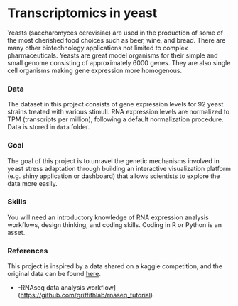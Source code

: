 # Transcriptomics in yeast

Yeasts (saccharomyces cerevisiae) are used in the production of some of the most cherished food choices such as beer, wine, and bread. There are many other biotechnology applications not limited to complex pharmaceuticals. Yeasts are great model organisms for their simple and small genome consisting of approximately 6000 genes. They are also single cell organisms making gene expression more homogenous.


### Data
The dataset in this project consists of gene expression levels for 92 yeast strains treated with various stimuli. RNA expression levels are normalized to TPM (transcripts per million), following a default normalization procedure. Data is stored in `data` folder.

### Goal
The goal of this project is to unravel the genetic mechanisms involved in yeast stress adaptation through building an interactive visualization platform (e.g. shiny application or dashboard) that allows scientists to explore the data more easily. 


### Skills
You will need an introductory knowledge of RNA expression analysis workflows, design thinking, and coding skills. Coding in R or Python is an asset. 


### References 
This project is inspired by a data shared on a kaggle competition, and the original data can be found [here](https://www.kaggle.com/costalaether/yeast-transcriptomics).
- -RNAseq data analysis workflow](https://github.com/griffithlab/rnaseq_tutorial) 







